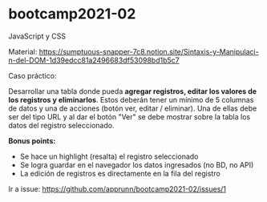 # bootcamp2021-02
JavaScript y CSS

Material: https://sumptuous-snapper-7c8.notion.site/Sintaxis-y-Manipulaci-n-del-DOM-1d39edcc81a2496683df53098bd1b5c7

Caso práctico:

Desarrollar una tabla donde pueda **agregar registros, editar los valores de los registros y eliminarlos**. Estos deberán tener un mínimo de 5 columnas de datos y una de acciones (botón ver, editar / eliminar). Una de ellas debe ser del tipo URL y al dar el botón "Ver" se debe mostrar sobre la tabla los datos del registro seleccionado.

**Bonus points:**

- Se hace un highlight (resalta) el registro seleccionado
- Se logra guardar en el navegador los datos ingresados (no BD, no API)
- La edición de registros es directamente en la fila del registro

Ir a issue: https://github.com/apprunn/bootcamp2021-02/issues/1
